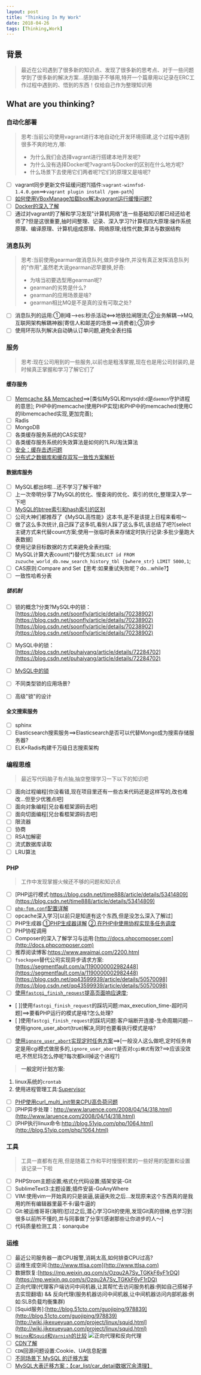 ```yaml
---
layout: post
title: "Thinking In My Work"
date: 2018-04-26
tags: [Thinking,Work]
---
```

## 背景
> 最近在公司遇到了很多新的知识点、发现了很多新的思考点、对于一些问题学到了很多新的解决方案...感到脑子不够用,特开一个篇章用以记录在ERC工作过程中遇到的、悟到的东西！仅给自己作为整理知识用

## What are you thinking?

### 自动化部署
> 思考:当前公司使用vagrant进行本地自动化开发环境搭建,这个过程中遇到很多不爽的地方,哪:
> - 为什么我们会选择vagrant进行搭建本地开发呢?
> - 为什么没有选择Docker呢?vagrant与Docker的区别在什么地方呢?
> - 什么场景下去使用它们两者呢?它们的原理又是啥呢?

- [ ] vagrant同步更新文件延缓问题?[插件:`vagrant-winnfsd-1.4.0.gem`==>`vagrant plugin install /gem-path`]
- [ ] [如何使用VBoxManage加载box解决vagrant运行缓慢问题?](https://www.virtualbox.org/manual/)
- [ ] [Docker的深入了解](http://www.docker.org.cn/page/resources.html)
- [ ] 通过对vagrant的了解和学习发现"计算机网络"连一些基础知识都已经还给老师了?但是这很重要,抽时间整理、记录、深入学习?计算机四大原理:操作系统原理、编译原理、计算机组成原理、网络原理;线性代数;算法与数据结构
 
### 消息队列
> 思考:当前使用gearman做消息队列,做异步操作,并没有真正发挥消息队列的"作用",虽然老大说gearman迟早要换,好奇:
> - 为啥当初要选型用gearman呢?
> - gearman的劣势是什么?
> - gearman的应用场景是啥?
> - gearman相比MQ是不是真的没有可取之处?

- [ ] 消息队列的运用:①削峰-->es:秒杀活动<==>地铁拉闸限流;②业务解耦-->MQ,互联网架构解耦神器[寄信人和邮差的场景==>消费者];③异步
- [ ] 使用环形队列解决自动确认订单问题,避免全表扫描

### 服务
> 思考:现在公司用到的一些服务,以前也是粗浅掌握,现在也是用公司封装的,是时候真正掌握和学习了解它们了

#### 缓存服务
- [ ] [Memcache && Memcached](https://blog.linuxeye.cn/345.html)==>[类似MySQL和mysqld:`d`是`daemon`守护进程的意思]; PHP中的memcache(使用PHP实现)和PHP中的memcached(使用C的libmemcached实现,更加完善);
- [ ] Radis
- [ ] MongoDB
- [ ] 各类缓存服务系统的CAS实现?
- [ ] 各类缓存服务系统的失效算法是如何的?LRU淘汰算法
- [ ] [安全：缓存击透问题](www.cnblogs.com/rjzheng/p/8908073.html)
- [ ] [分布式之数据库和缓存双写一致性方案解析](www.cnblogs.com/rjzheng/p/9041659.html)

#### 数据库服务
- [ ] MySQL都出8啦...还不学习了解干嘛?
- [ ] 上一次帝明分享了MySQL的优化、慢查询的优化、索引的优化,整理深入学一下吧
- [ ] [MySQL的btree索引和hash索引的区别](http://www.cnblogs.com/hanybblog/p/6485419.html)
- [ ] 公司大神们都推荐了《MySQL高性能》这本书,是不是该提上日程来看啦～
- [ ] 做了这么多次统计,自己踩了这多坑,看别人踩了这么多坑,该总结了吧?[select主键方式来代替count方案;使用一张临时表来存储定时执行记录:多批少量跑大表数据]
- [ ] 使用记录目标数据的方式来避免全表扫描;
- [ ] MySQL计算大表count(*)替代方案:`SELECT id FROM  zuzuche_world_db.new_search_history_tbl {$where_str} LIMIT 5000,1`;
- [ ] CAS原则:Compare and Set【思考:如果重试失败呢？do...while?】
- [ ] 一致性哈希分表

##### 锁机制
- [ ] 锁的概念?分类?MySQL中的锁：[https://blog.csdn.net/soonfly/article/details/70238902](https://blog.csdn.net/soonfly/article/details/70238902) [https://blog.csdn.net/soonfly/article/details/70238902](https://blog.csdn.net/soonfly/article/details/70238902)
- [ ] MySQL中的锁：[https://blog.csdn.net/puhaiyang/article/details/72284702](https://blog.csdn.net/puhaiyang/article/details/72284702)
- [ ] [MySQL中的锁](https://juejin.im/entry/5ae92c9d5188256717761b18?utm_source=gold_browser_extension)
- [ ] 不同类型锁的应用场景?
- [ ] 高级"锁"的设计


#### 全文搜索服务
- [ ] sphinx
- [ ] Elasticsearch搜索服务==>Elasticsearch是否可以代替Mongo成为搜索存储服务器?
- [ ] ELK+Radis构建千万级日志搜索架构

### 编程思维
> 最近写代码脑子有点抽,抽空整理学习一下以下的知识吧

- [ ] 面向过程编程[你没看错,现在项目里还有一些古来代码还是这样写的,改也难改...但至少优雅点吧]
- [ ] 面向对象编程[兄台看框架源码去吧]
- [ ] 面向切面编程[兄台看框架源码去吧]
- [ ] 限流器
- [ ] 协商
- [ ] RSA加解密
- [ ] 流式数据库读取
- [ ] LRU算法

### PHP
> 工作中发现掌握火候还不够的问题和知识点

- [ ] [PHP运行模式:https://blog.csdn.net/time888/article/details/53414809](https://blog.csdn.net/time888/article/details/53414809)
- [ ] [`php-fpm.conf`配置详解](https://blog.csdn.net/sinat_22991367/article/details/73431269)
- [ ] opcache深入学习[以前只是知道有这个东西,但是没怎么深入了解过]
- [ ] PHP生成器:[①PHP生成器详解](https://www.virtualbox.org/manual/) [② 在PHP中使用协程实现多任务调度 
](https://www.virtualbox.org/manual/)
- [ ] PHP协程调用
- [ ] Composer的深入了解学习与运用:[http://docs.phpcomposer.com](http://docs.phpcomposer.com)
- [ ] 推荐阅读博客:https://www.awaimai.com/2200.html
- [ ] `fsockopen`替代公司实现异步请求方案:[https://segmentfault.com/a/1190000002982448](https://segmentfault.com/a/1190000002982448) [https://blog.csdn.net/qq43599939/article/details/50570098](https://blog.csdn.net/qq43599939/article/details/50570098)
- [ ] [使用`fastcgi_finish_request`提高页面响应速度](http://www.laruence.com/2011/04/13/1991.html);
- [ ][使用`fastcgi_finish_request`的踩坑问题:max_execution_time-超时问题]==>要看PHP运行的模式是啥?怎么处理?
- [ ]使用`fastcgi_finish_request`的踩坑问题:客户端断开连接-生命周期问题--使用ignore_user_abort(true)解决,同时也要看执行模式是啥?
- [ ] [使用`ignore_user_abort`实现定时任务方案](http://www.cnblogs.com/wgw8299/articles/2170092.html)==>[一般没人这么做吧,定时任务肯定是用cgi模式做居多的,`ignore_user_abort`是否对`cgi模式`有效?==>应该没效吧,不然尼玛怎么停呢?每次都kill掉这个进程?]
> **一般定时计划方案:**
1. linux系统的`crontab`
2. 使用进程管理工具:[Supervisor](http://wiki.jikexueyuan.com/project/docker-technology-and-combat/supervisor.html)

- [ ] [PHP使用curl_multi_init带来CPU高负荷问题](https://www.cnblogs.com/huanxiyun/articles/5329600.html)
- [ ] [PHP异步处理：http://www.laruence.com/2008/04/14/318.html](http://www.laruence.com/2008/04/14/318.html)
- [ ] [PHP执行linux命令:http://blog.51yip.com/php/1064.html](http://blog.51yip.com/php/1064.html)

### 工具
> 工具一直都有在用,但是随着工作和平时慢慢积累的一些好用的配置和设置该记录一下啦

- [ ] PHPStrom主题设置;格式化代码设置;插架安装-Git
- [ ] SublimeText3:主题设置;插件安装-GoAnyWhere
- [ ] VIM:使用vim一开始真的只是装逼,装逼失败之后...发现原来这个东西真的是我用的所有编辑器里最不卡/最牛逼的
- [ ] Git:被运维哥哥(海明)怼过之后,潜心学习Git的使用,发现Git真的很棒,也学习到很多以前所不懂的,并与同事做了分享![感谢那些让你进步的人～]
- [ ] 代码质量检测工具：sonarqube

### 运维
- [ ] 最近公司服务器一直CPU报警,消耗太高,如何排查CPU过高?
- [ ] 运维生成空间:[http://www.ttlsa.com](http://www.ttlsa.com)
- [ ] 数据恢复:[https://mp.weixin.qq.com/s/Ozqu2A7Sy_TGKkF6yF1rDQ](https://mp.weixin.qq.com/s/Ozqu2A7Sy_TGKkF6yF1rDQ)
- [ ] 正向代理(代理客户端访问中间机器,让其帮忙去访问服务机器:例如自己搭梯子去实现翻墙) && 反向代理(服务机器访问中间机器,让中间机器访问内部机器:例如:SLB负载均衡集群)
- [ ] [Squid服务]:[http://blog.51cto.com/guojiping/978839](http://blog.51cto.com/guojiping/978839) [http://wiki.jikexueyuan.com/project/linux/squid.html](http://wiki.jikexueyuan.com/project/linux/squid.html)
- [ ] [`Nginx`和`Squid`和`Varnish`的比较](https://www.cnblogs.com/kevingrace/p/6188123.html) ![正向代理和反向代理](https://sfault-image.b0.upaiyun.com/167/938/1679380024-59a8fa4521e2c)
- [ ] [CDN了解](https://mp.weixin.qq.com/s/ldENrXohUUhTUGvKof6T6w)
- [ ] `CDN`回源问题设置:Cookie、UA信息配置
- [ ] [不同场景下 MySQL 的迁移方案](https://dbarobin.com/2015/09/15/migration-of-mysql-on-different-scenes/)
- [ ] [MySQL大表迁移方案：【car_list/car_detail数据冗余清理】](http://www.cnblogs.com/mysql-dba/p/4939632.html)